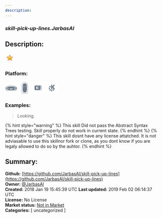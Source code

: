 ```yaml
---
description: 
---
```


### _skill-pick-up-lines.JarbasAl_  
## Description:  
  
![](../.gitbook/assets/star.png)  
  
### Platform:  
 ![Mark I](../.gitbook/assets/mark-1-icon.png)  ![Mark II](../.gitbook/assets/mark-2-icon.png)  ![Picroft](../.gitbook/assets/picroft-icon.png)  ![plasmoid](../.gitbook/assets/kde.png)   
### Examples:  
> Looking.  
  
{% hint style="warning" %}
This skill Did not pass the Abstract Syntax Trees testing. Skill properly do not work in current state.
{% endhint %}
{% hint style="danger" %}
This skill dosnt have any license attatched. It is not adviasable to use this skillnor fork or clone, as you dont know if you are legaly allowed to do so by the auhtor.
{% endhint %}
  
## Summary:  
**Github:** [https://github.com/JarbasAl/skill-pick-up-lines](https://github.com/JarbasAl/skill-pick-up-lines)  
**Owner:** [@JarbasAl](https://github.com/JarbasAl)  
**Created:** 2018 Jan 19 15:45:39 UTC  **Last updated:** 2019 Feb 02 06:14:37 UTC  
**License:** No License  
**Market status:** [Not in Market](https://market.mycroft.ai/skill/)  
**Categories:** [ uncategorized ]   
